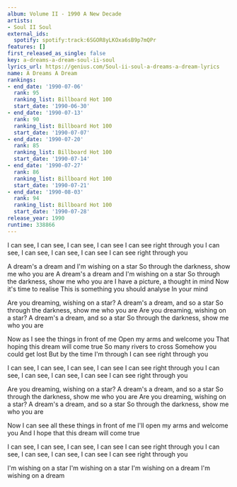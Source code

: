 ```yaml
---
album: Volume II - 1990 A New Decade
artists:
- Soul II Soul
external_ids:
  spotify: spotify:track:6SGOR8yLKOxa6sB9p7mQPr
features: []
first_released_as_single: false
key: a-dreams-a-dream-soul-ii-soul
lyrics_url: https://genius.com/Soul-ii-soul-a-dreams-a-dream-lyrics
name: A Dreams A Dream
rankings:
- end_date: '1990-07-06'
  rank: 95
  ranking_list: Billboard Hot 100
  start_date: '1990-06-30'
- end_date: '1990-07-13'
  rank: 90
  ranking_list: Billboard Hot 100
  start_date: '1990-07-07'
- end_date: '1990-07-20'
  rank: 85
  ranking_list: Billboard Hot 100
  start_date: '1990-07-14'
- end_date: '1990-07-27'
  rank: 86
  ranking_list: Billboard Hot 100
  start_date: '1990-07-21'
- end_date: '1990-08-03'
  rank: 94
  ranking_list: Billboard Hot 100
  start_date: '1990-07-28'
release_year: 1990
runtime: 338866
---
```

I can see, I can see, I can see, I can see
I can see right through you
I can see, I can see, I can see, I can see
I can see right through you


A dream's a dream and I'm wishing on a star
So through the darkness, show me who you are
A dream's a dream and I'm wishing on a star
So through the darkness, show me who you are
I have a picture, a thought in mind
Now it's time to realise
This is something you should analyse
In your mind


Are you dreaming, wishing on a star?
A dream's a dream, and so a star
So through the darkness, show me who you are
Are you dreaming, wishing on a star?
A dream's a dream, and so a star
So through the darkness, show me who you are


Now as I see the things in front of me
Open my arms and welcome you
That hoping this dream will come true
So many rivers to cross
Somehow you could get lost
But by the time I'm through
I can see right through you


I can see, I can see, I can see, I can see
I can see right through you
I can see, I can see, I can see, I can see
I can see right through you


Are you dreaming, wishing on a star?
A dream's a dream, and so a star
So through the darkness, show me who you are
Are you dreaming, wishing on a star?
A dream's a dream, and so a star
So through the darkness, show me who you are


Now I can see all these things in front of me
I'll open my arms and welcome you
And I hope that this dream will come true


I can see, I can see, I can see, I can see
I can see right through you
I can see, I can see, I can see, I can see
I can see right through you

I'm wishing on a star
I'm wishing on a star
I'm wishing on a dream
I'm wishing on a dream
